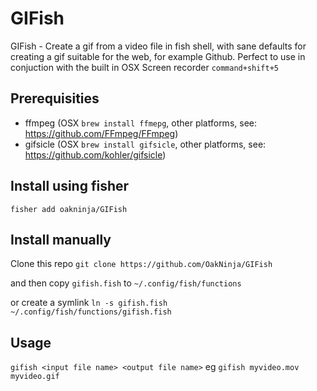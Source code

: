 # GIFish
GIFish - Create a gif from a video file in fish shell, with sane defaults for creating a gif suitable for the web, for example Github. Perfect to use in conjuction with the built in OSX Screen recorder `command+shift+5`

## Prerequisities
* ffmpeg (OSX `brew install ffmepg`, other platforms, see: https://github.com/FFmpeg/FFmpeg)
* gifsicle (OSX `brew install gifsicle`, other platforms, see: https://github.com/kohler/gifsicle)

## Install using fisher
`fisher add oakninja/GIFish`

## Install manually 
Clone this repo `git clone https://github.com/OakNinja/GIFish`

and then copy `gifish.fish` to `~/.config/fish/functions` 

or create a symlink `ln -s gifish.fish ~/.config/fish/functions/gifish.fish`

## Usage
`gifish <input file name> <output file name>` eg `gifish myvideo.mov myvideo.gif`
